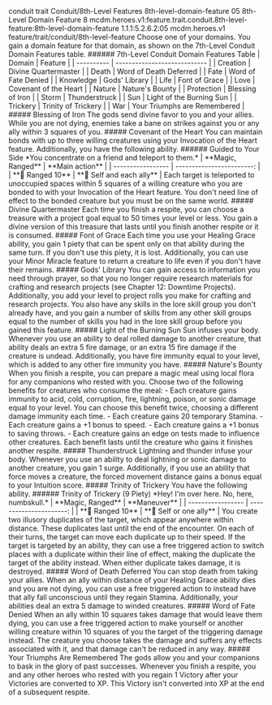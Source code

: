 <ability>
  <metadata>
    <class>conduit</class>
    <feature_type>trait</feature_type>
    <file_dpath>Conduit/8th-Level Features</file_dpath>
    <item_id>8th-level-domain-feature</item_id>
    <item_index>05</item_index>
    <item_name>8th-Level Domain Feature</item_name>
    <level>8</level>
    <scc>mcdm.heroes.v1:feature.trait.conduit.8th-level-feature:8th-level-domain-feature</scc>
    <scdc>1.1.1:5.2.6.2:05</scdc>
    <source>mcdm.heroes.v1</source>
    <type>feature/trait/conduit/8th-level-feature</type>
  </metadata>
  <effects>
    <effect type="mundane">Choose one of your domains. You gain a domain feature for that domain, as shown on the 7th-Level Conduit Domain Features table.
###### 7th-Level Conduit Domain Features Table
| Domain     | Feature                      |
| ---------- | ---------------------------- |
| Creation   | Divine Quartermaster         |
| Death      | Word of Death Deferred       |
| Fate       | Word of Fate Denied          |
| Knowledge  | Gods&apos; Library                |
| Life       | Font of Grace                |
| Love       | Covenant of the Heart        |
| Nature     | Nature&apos;s Bounty              |
| Protection | Blessing of Iron             |
| Storm      | Thunderstruck                |
| Sun        | Light of the Burning Sun     |
| Trickery   | Trinity of Trickery          |
| War        | Your Triumphs are Remembered |
##### Blessing of Iron
The gods send divine favor to you and your allies. While you are not dying, enemies take a bane on strikes against you or any ally within 3 squares of you.
##### Covenant of the Heart
You can maintain bonds with up to three willing creatures using your Invocation of the Heart feature. Additionally, you have the following ability.
###### Guided to Your Side
*You concentrate on a friend and teleport to them.*
| **Magic, Ranged** |           **Main action** |
| ----------------- | ------------------------: |
| **📏 Ranged 10**  | **🎯 Self and each ally** |</effect>
    <effect type="mundane">Each target is teleported to unoccupied spaces within 5 squares of a willing creature who you are bonded to with your Invocation of the Heart feature. You don&apos;t need line of effect to the bonded creature but you must be on the same world.
##### Divine Quartermaster
Each time you finish a respite, you can choose a treasure with a project goal equal to 50 times your level or less. You gain a divine version of this treasure that lasts until you finish another respite or it is consumed.
##### Font of Grace
Each time you use your Healing Grace ability, you gain 1 piety that can be spent only on that ability during the same turn. If you don&apos;t use this piety, it is lost. Additionally, you can use your Minor Miracle feature to return a creature to life even if you don&apos;t have their remains.
##### Gods&apos; Library
You can gain access to information you need through prayer, so that you no longer require research materials for crafting and research projects (see Chapter 12: Downtime Projects). Additionally, you add your level to project rolls you make for crafting and research projects. You also have any skills in the lore skill group you don&apos;t already have, and you gain a number of skills from any other skill groups equal to the number of skills you had in the lore skill group before you gained this feature.
##### Light of the Burning Sun
Sun infuses your body. Whenever you use an ability to deal rolled damage to another creature, that ability deals an extra 5 fire damage, or an extra 15 fire damage if the creature is undead. Additionally, you have fire immunity equal to your level, which is added to any other fire immunity you have.
##### Nature&apos;s Bounty
When you finish a respite, you can prepare a magic meal using local flora for any companions who rested with you. Choose two of the following benefits for creatures who consume the meal:
- Each creature gains immunity to acid, cold, corruption, fire, lightning, poison, or sonic damage equal to your level. You can choose this benefit twice, choosing a different damage immunity each time.
- Each creature gains 20 temporary Stamina.
- Each creature gains a +1 bonus to speed.
- Each creature gains a +1 bonus to saving throws.
- Each creature gains an edge on tests made to influence other creatures.
Each benefit lasts until the creature who gains it finishes another respite.
##### Thunderstruck
Lightning and thunder infuse your body. Whenever you use an ability to deal lightning or sonic damage to another creature, you gain 1 surge. Additionally, if you use an ability that force moves a creature, the forced movement distance gains a bonus equal to your Intuition score.
##### Trinity of Trickery
You have the following ability.
###### Trinity of Trickery (9 Piety)
*Hey! I&apos;m over here. No, here, numbskull.*
| **Magic, Ranged** |            **Maneuver** |
| ----------------- | ----------------------: |
| **📏 Ranged 10**  | **🎯 Self or one ally** |</effect>
    <effect type="mundane">You create two illusory duplicates of the target, which appear anywhere within distance. These duplicates last until the end of the encounter. On each of their turns, the target can move each duplicate up to their speed. If the target is targeted by an ability, they can use a free triggered action to switch places with a duplicate within their line of effect, making the duplicate the target of the ability instead. When either duplicate takes damage, it is destroyed.
##### Word of Death Deferred
You can stop death from taking your allies. When an ally within distance of your Healing Grace ability dies and you are not dying, you can use a free triggered action to instead have that ally fall unconscious until they regain Stamina.
Additionally, your abilities deal an extra 5 damage to winded creatures.
##### Word of Fate Denied
When an ally within 10 squares takes damage that would leave them dying, you can use a free triggered action to make yourself or another willing creature within 10 squares of you the target of the triggering damage instead. The creature you choose takes the damage and suffers any effects associated with it, and that damage can&apos;t be reduced in any way.
##### Your Triumphs Are Remembered
The gods allow you and your companions to bask in the glory of past successes. Whenever you finish a respite, you and any other heroes who rested with you regain 1 Victory after your Victories are converted to XP. This Victory isn&apos;t converted into XP at the end of a subsequent respite.</effect>
  </effects>
</ability>
